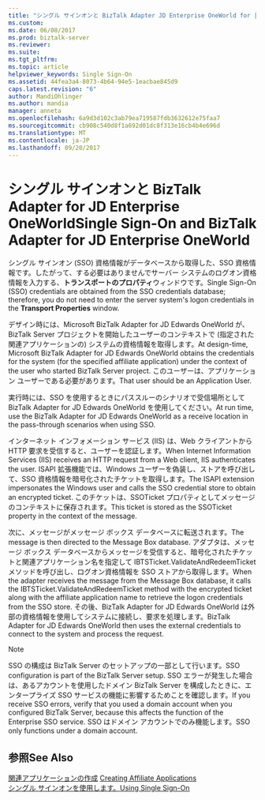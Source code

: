 ```yaml
---
title: "シングル サインオンと BizTalk Adapter JD Enterprise OneWorld for |Microsoft ドキュメント"
ms.custom: 
ms.date: 06/08/2017
ms.prod: biztalk-server
ms.reviewer: 
ms.suite: 
ms.tgt_pltfrm: 
ms.topic: article
helpviewer_keywords: Single Sign-On
ms.assetid: 44fea3a4-8073-4b64-94e5-1eacbae845d9
caps.latest.revision: "6"
author: MandiOhlinger
ms.author: mandia
manager: anneta
ms.openlocfilehash: 6a9d3d102c3ab79ea719587fdb3632612e75faa7
ms.sourcegitcommit: cb908c540d8f1a692d01dc8f313e16cb4b4e696d
ms.translationtype: MT
ms.contentlocale: ja-JP
ms.lasthandoff: 09/20/2017
---
```

# <a name="single-sign-on-and-biztalk-adapter-for-jd-enterprise-oneworld"></a><span data-ttu-id="c6c93-102">シングル サインオンと BizTalk Adapter for JD Enterprise OneWorld</span><span class="sxs-lookup"><span data-stu-id="c6c93-102">Single Sign-On and BizTalk Adapter for JD Enterprise OneWorld</span></span>
<span data-ttu-id="c6c93-103">シングル サインオン (SSO) 資格情報がデータベースから取得した、SSO 資格情報です。したがって、する必要はありませんでサーバー システムのログオン資格情報を入力する、**トランスポートのプロパティ**ウィンドウです。</span><span class="sxs-lookup"><span data-stu-id="c6c93-103">Single Sign-On (SSO) credentials are obtained from the SSO credentials database; therefore, you do not need to enter the server system's logon credentials in the **Transport Properties** window.</span></span>  
  
 <span data-ttu-id="c6c93-104">デザイン時には、Microsoft BizTalk Adapter for JD Edwards OneWorld が、BizTalk Server プロジェクトを開始したユーザーのコンテキストで (指定された関連アプリケーションの) システムの資格情報を取得します。</span><span class="sxs-lookup"><span data-stu-id="c6c93-104">At design-time, Microsoft BizTalk Adapter for JD Edwards OneWorld obtains the credentials for the system (for the specified affiliate application) under the context of the user who started BizTalk Server project.</span></span> <span data-ttu-id="c6c93-105">このユーザーは、アプリケーション ユーザーである必要があります。</span><span class="sxs-lookup"><span data-stu-id="c6c93-105">That user should be an Application User.</span></span>  
  
 <span data-ttu-id="c6c93-106">実行時には、SSO を使用するときにパススルーのシナリオで受信場所として BizTalk Adapter for JD Edwards OneWorld を使用してください。</span><span class="sxs-lookup"><span data-stu-id="c6c93-106">At run time, use the BizTalk Adapter for JD Edwards OneWorld as a receive location in the pass-through scenarios when using SSO.</span></span>  
  
 <span data-ttu-id="c6c93-107">インターネット インフォメーション サービス (IIS) は、Web クライアントから HTTP 要求を受信すると、ユーザーを認証します。</span><span class="sxs-lookup"><span data-stu-id="c6c93-107">When Internet Information Services (IIS) receives an HTTP request from a Web client, IIS authenticates the user.</span></span> <span data-ttu-id="c6c93-108">ISAPI 拡張機能では、Windows ユーザーを偽装し、ストアを呼び出して、SSO 資格情報を暗号化されたチケットを取得します。</span><span class="sxs-lookup"><span data-stu-id="c6c93-108">The ISAPI extension impersonates the Windows user and calls the SSO credential store to obtain an encrypted ticket.</span></span> <span data-ttu-id="c6c93-109">このチケットは、SSOTicket プロパティとしてメッセージのコンテキストに保存されます。</span><span class="sxs-lookup"><span data-stu-id="c6c93-109">This ticket is stored as the SSOTicket property in the context of the message.</span></span>  
  
 <span data-ttu-id="c6c93-110">次に、メッセージがメッセージ ボックス データベースに転送されます。</span><span class="sxs-lookup"><span data-stu-id="c6c93-110">The message is then directed to the Message Box database.</span></span> <span data-ttu-id="c6c93-111">アダプタは、メッセージ ボックス データベースからメッセージを受信すると、暗号化されたチケットと関連アプリケーション名を指定して IBTSTicket.ValidateAndRedeemTicket メソッドを呼び出し、ログオン資格情報を SSO ストアから取得します。</span><span class="sxs-lookup"><span data-stu-id="c6c93-111">When the adapter receives the message from the Message Box database, it calls the IBTSTicket.ValidateAndRedeemTicket method with the encrypted ticket along with the affiliate application name to retrieve the logon credentials from the SSO store.</span></span> <span data-ttu-id="c6c93-112">その後、BizTalk Adapter for JD Edwards OneWorld は外部の資格情報を使用してシステムに接続し、要求を処理します。</span><span class="sxs-lookup"><span data-stu-id="c6c93-112">BizTalk Adapter for JD Edwards OneWorld then uses the external credentials to connect to the system and process the request.</span></span>  
  
> [!NOTE]
>  <span data-ttu-id="c6c93-113">SSO の構成は BizTalk Server のセットアップの一部として行います。</span><span class="sxs-lookup"><span data-stu-id="c6c93-113">SSO configuration is part of the BizTalk Server setup.</span></span> <span data-ttu-id="c6c93-114">SSO エラーが発生した場合は、あるアカウントを使用したドメイン BizTalk Server を構成したときに、エンタープライズ SSO サービスの機能に影響するためことを確認します。</span><span class="sxs-lookup"><span data-stu-id="c6c93-114">If you receive SSO errors, verify that you used a domain account when you configured BizTalk Server, because this affects the function of the Enterprise SSO service.</span></span> <span data-ttu-id="c6c93-115">SSO はドメイン アカウントでのみ機能します。</span><span class="sxs-lookup"><span data-stu-id="c6c93-115">SSO only functions under a domain account.</span></span>  
  
## <a name="see-also"></a><span data-ttu-id="c6c93-116">参照</span><span class="sxs-lookup"><span data-stu-id="c6c93-116">See Also</span></span>  
 <span data-ttu-id="c6c93-117">[関連アプリケーションの作成](../core/creating-affiliate-applications3.md) </span><span class="sxs-lookup"><span data-stu-id="c6c93-117">[Creating Affiliate Applications](../core/creating-affiliate-applications3.md) </span></span>  
 [<span data-ttu-id="c6c93-118">シングル サインオンを使用します。</span><span class="sxs-lookup"><span data-stu-id="c6c93-118">Using Single Sign-On</span></span>](../core/using-single-sign-on3.md)